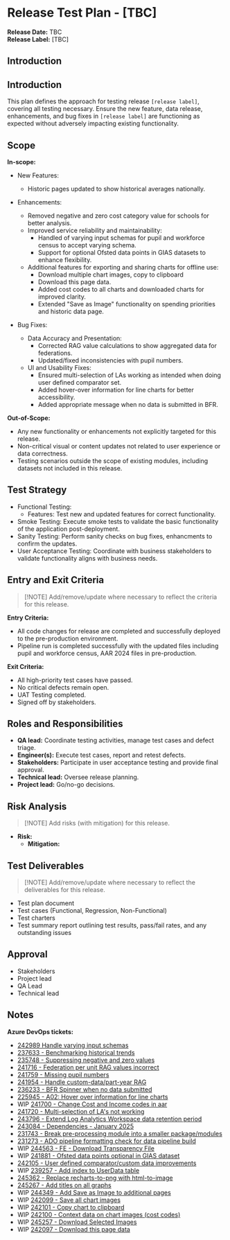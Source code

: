 ﻿# Release Test Plan - [TBC]

**Release Date:** TBC  
**Release Label:** [TBC]

## Introduction

## Introduction

This plan defines the approach for testing release `[release label]`, covering all testing necessary.
Ensure the new feature, data release,  enhancements, and bug fixes in `[release label]` are functioning as expected without adversely impacting existing functionality.

## Scope

**In-scope:**

- New Features:
  - Historic pages updated to show historical averages nationally.

- Enhancements:
  - Removed negative and zero cost category value for schools for better analysis.
  - Improved service reliability and maintainability:
    - Handled of varying input schemas for pupil and workforce census to accept varying schema.
    - Support for optional Ofsted data points in GIAS datasets to enhance flexibility.
  - Additional features for exporting and sharing charts for offline use:
    - Download multiple chart images, copy to clipboard
    - Download this page data.
    - Added cost codes to all charts and downloaded charts for improved clarity.
    - Extended "Save as Image" functionality on spending priorities and historic data page.

- Bug Fixes:
  - Data Accuracy and Presentation:
    - Corrected RAG value calculations to show aggregated data for federations.
    - Updated/fixed inconsistencies with pupil numbers.
  - UI and Usability Fixes:
    - Ensured multi-selection of LAs working as intended when doing user defined comparator set.
    - Added hover-over information for line charts for better accessibility.
    - Added appropriate message when no data is submitted in BFR.

**Out-of-Scope:**

- Any new functionality or enhancements not explicitly targeted for this release.
- Non-critical visual or content updates not related to user experience or data correctness.
- Testing scenarios outside the scope of existing modules, including datasets not included in this release.

## Test Strategy

- Functional Testing:
  - Features: Test new and updated features for correct functionality.
- Smoke Testing: Execute smoke tests to validate the basic functionality of the application post-deployment.
- Sanity Testing: Perform sanity checks on bug fixes, enhancments to confirm the updates.
- User Acceptance Testing: Coordinate with business stakeholders to validate functionality aligns with business needs.

## Entry and Exit Criteria
>
>[!NOTE]
>Add/remove/update where necessary to reflect the criteria for this release.

**Entry Criteria:**

- All code changes for release are completed and successfully deployed to the pre-production environment.
- Pipeline run is completed successfully with the updated files including pupil and workforce census, AAR 2024 files in pre-production.

**Exit Criteria:**

- All high-priority test cases have passed.
- No critical defects remain open.
- UAT Testing completed.
- Signed off by stakeholders.


## Roles and Responsibilities

- **QA lead:** Coordinate testing activities, manage test cases and defect triage.
- **Engineer(s):** Execute test cases, report and retest defects.
- **Stakeholders:** Participate in user acceptance testing and provide final approval.
- **Technical lead:** Oversee release planning.
- **Project lead:** Go/no-go decisions.

## Risk Analysis
>
>[!NOTE]
>Add risks (with mitigation) for this release.

- **Risk:**
  - **Mitigation:**

## Test Deliverables
>
>[!NOTE]
>Add/remove/update where necessary to reflect the deliverables for this release.

- Test plan document
- Test cases (Functional, Regression, Non-Functional)
- Test charters
- Test summary report outlining test results, pass/fail rates, and any outstanding issues

## Approval

- Stakeholders
- Project lead
- QA Lead
- Technical lead

## Notes

**Azure DevOps tickets:**

- [242989 Handle varying input schemas](https://dev.azure.com/dfe-ssp/s198-DfE-Benchmarking-service/_workitems/edit/242989)
- [237633 - Benchmarking historical trends](https://dev.azure.com/dfe-ssp/s198-DfE-Benchmarking-service/_workitems/edit/237633)
- [235748 - Suppressing negative and zero values](https://dev.azure.com/dfe-ssp/s198-DfE-Benchmarking-service/_workitems/edit/235748)
- [241716 - Federation per unit RAG values incorrect](https://dev.azure.com/dfe-ssp/s198-DfE-Benchmarking-service/_workitems/edit/241716)
- [241759 - Missing pupil numbers](https://dev.azure.com/dfe-ssp/s198-DfE-Benchmarking-service/_workitems/edit/241759)
- [241954 - Handle custom-data/part-year RAG](https://dev.azure.com/dfe-ssp/s198-DfE-Benchmarking-service/_workitems/edit/241954)
- [236233 - BFR Spinner when no data submitted](https://dev.azure.com/dfe-ssp/s198-DfE-Benchmarking-service/_workitems/edit/236233)
- [225945 - A02: Hover over information for line charts](https://dev.azure.com/dfe-ssp/s198-DfE-Benchmarking-service/_workitems/edit/225945)
- WIP [241700 - Change Cost and Income codes in aar](https://dev.azure.com/dfe-ssp/s198-DfE-Benchmarking-service/_workitems/edit/241700)
- [241720 - Multi-selection of LA's not working](https://dev.azure.com/dfe-ssp/s198-DfE-Benchmarking-service/_workitems/edit/241720)
- [243796 - Extend Log Analytics Workspace data retention period](https://dev.azure.com/dfe-ssp/s198-DfE-Benchmarking-service/_workitems/edit/243796)
- [243084 - Dependencies - January 2025](https://dev.azure.com/dfe-ssp/s198-DfE-Benchmarking-service/_workitems/edit/243084)
- [231743 - Break pre-processing module into a smaller package/modules](https://dev.azure.com/dfe-ssp/s198-DfE-Benchmarking-service/_workitems/edit/231743)
- [231273 - ADO pipeline formatting check for data pipeline build](https://dev.azure.com/dfe-ssp/s198-DfE-Benchmarking-service/_workitems/edit/231273)
- WIP [244563 - FE - Download Transparency File](https://dev.azure.com/dfe-ssp/s198-DfE-Benchmarking-service/_workitems/edit/244563)
- WIP [241881 - Ofsted data points optional in GIAS dataset](https://dev.azure.com/dfe-ssp/s198-DfE-Benchmarking-service/_workitems/edit/241881)
- [242105 - User defined comparator/custom data improvements](https://dev.azure.com/dfe-ssp/s198-DfE-Benchmarking-service/_workitems/edit/242105)
- WIP [239257 - Add index to UserData table](https://dev.azure.com/dfe-ssp/s198-DfE-Benchmarking-service/_workitems/edit/239257)
- [245362 - Replace recharts-to-png with html-to-image](https://dev.azure.com/dfe-ssp/s198-DfE-Benchmarking-service/_workitems/edit/245362)
- [245267 - Add titles on all graphs](https://dev.azure.com/dfe-ssp/s198-DfE-Benchmarking-service/_workitems/edit/245267)
- WIP [244349 - Add Save as Image to additional pages](https://dev.azure.com/dfe-ssp/s198-DfE-Benchmarking-service/_workitems/edit/244349)
- WIP [242099 - Save all chart images](https://dev.azure.com/dfe-ssp/s198-DfE-Benchmarking-service/_workitems/edit/242099)
- WIP [242101 - Copy chart to clipboard](https://dev.azure.com/dfe-ssp/s198-DfE-Benchmarking-service/_workitems/edit/242101)
- WIP [242100 - Context data on chart images (cost codes)](https://dev.azure.com/dfe-ssp/s198-DfE-Benchmarking-service/_workitems/edit/242100)
- WIP [245257 - Download Selected Images](https://dev.azure.com/dfe-ssp/s198-DfE-Benchmarking-service/_workitems/edit/245257)
- WIP [242097 - Download this page data](https://dev.azure.com/dfe-ssp/s198-DfE-Benchmarking-service/_workitems/edit/242097)
